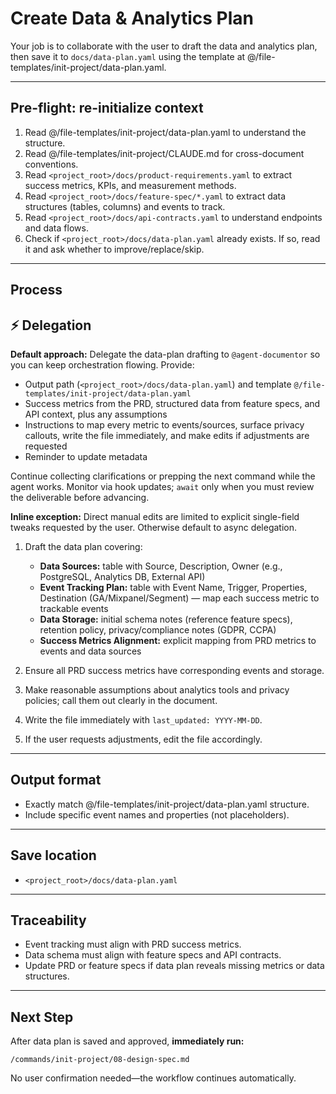 # Create Data & Analytics Plan

Your job is to collaborate with the user to draft the data and analytics plan, then save it to `docs/data-plan.yaml` using the template at @/file-templates/init-project/data-plan.yaml.

---

## Pre-flight: re-initialize context
1. Read @/file-templates/init-project/data-plan.yaml to understand the structure.
2. Read @/file-templates/init-project/CLAUDE.md for cross-document conventions.
3. Read `<project_root>/docs/product-requirements.yaml` to extract success metrics, KPIs, and measurement methods.
4. Read `<project_root>/docs/feature-spec/*.yaml` to extract data structures (tables, columns) and events to track.
5. Read `<project_root>/docs/api-contracts.yaml` to understand endpoints and data flows.
6. Check if `<project_root>/docs/data-plan.yaml` already exists. If so, read it and ask whether to improve/replace/skip.

---

## Process

## ⚡ Delegation

**Default approach:** Delegate the data-plan drafting to `@agent-documentor` so you can keep orchestration flowing. Provide:
- Output path (`<project_root>/docs/data-plan.yaml`) and template `@/file-templates/init-project/data-plan.yaml`
- Success metrics from the PRD, structured data from feature specs, and API context, plus any assumptions
- Instructions to map every metric to events/sources, surface privacy callouts, write the file immediately, and make edits if adjustments are requested
- Reminder to update metadata

Continue collecting clarifications or prepping the next command while the agent works. Monitor via hook updates; `await` only when you must review the deliverable before advancing.

**Inline exception:** Direct manual edits are limited to explicit single-field tweaks requested by the user. Otherwise default to async delegation.

1. Draft the data plan covering:
   - **Data Sources:** table with Source, Description, Owner (e.g., PostgreSQL, Analytics DB, External API)
   - **Event Tracking Plan:** table with Event Name, Trigger, Properties, Destination (GA/Mixpanel/Segment) — map each success metric to trackable events
   - **Data Storage:** initial schema notes (reference feature specs), retention policy, privacy/compliance notes (GDPR, CCPA)
   - **Success Metrics Alignment:** explicit mapping from PRD metrics to events and data sources

2. Ensure all PRD success metrics have corresponding events and storage.

3. Make reasonable assumptions about analytics tools and privacy policies; call them out clearly in the document.

4. Write the file immediately with `last_updated: YYYY-MM-DD`.

5. If the user requests adjustments, edit the file accordingly.

---

## Output format
- Exactly match @/file-templates/init-project/data-plan.yaml structure.
- Include specific event names and properties (not placeholders).

---

## Save location
- `<project_root>/docs/data-plan.yaml`

---

## Traceability
- Event tracking must align with PRD success metrics.
- Data schema must align with feature specs and API contracts.
- Update PRD or feature specs if data plan reveals missing metrics or data structures.

---

## Next Step

After data plan is saved and approved, **immediately run:**
```
/commands/init-project/08-design-spec.md
```

No user confirmation needed—the workflow continues automatically.
